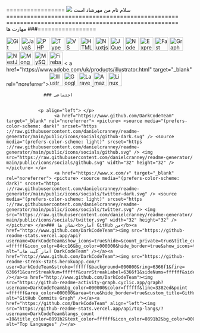 سلام نام من مهرشاد است ![](https://user-images.githubusercontent.com/18350557/176309783-0785949b-9127-417c-8b55-ab5a4333674e.gif) ================= ================================================== ================================================== =================### مهارت ها 
<p align="left">
 <a href="https://git-scm.com/" target="_blank" rel="noreferrer"><img src="https://raw.githubusercontent.com/ danielcranney/readme-generator/main/public/icons/skills/git-colored.svg" width="36" height="36" alt="Git" /></a> <a href="https://developer.mozilla.org/en-US/docs/Web/JavaScript" target="_blank" rel="noreferrer"><img src="https://raw.githubusercontent.com /danielcranney/readme-generator/main/public/icons/skills/javascript-colored.svg" width="36" height="36" alt="JavaScript" /></a> <a href="https:/ /www.php.net/" target="_blank" rel="noreferrer"><img src="https://raw.githubusercontent.com/danielcranney/readme-generator/main/public/icons/skills/php- colored.svg" width="36" height="36" alt="PHP" /></a> <a href="https://www.typescriptlang.org/" target="_blank" rel="noreferrer "><img src="https://raw.githubusercontent.com/danielcranney/readme-generator/main/public/icons/skills/typescript-colored.svg" width="36" height="36" alt=" TypeScript" /></a> <a href="https://code.visualstudio.com/" target="_blank" rel="noreferrer"><img src="https://raw.githubusercontent.com/ danielcranney/readme-generator/main/public/icons/skills/visualstudiocode.svg" width="36" height="36" alt="VS Code" /></a> <a href="https://developer .mozilla.org/en-US/docs/Glossary/HTML5" target="_blank" rel="noreferrer"><img src="https://raw.githubusercontent.com/danielcranney/readme-generator/main/public /icons/skills/html5-colored.svg" width="36" height="36" alt="HTML5" /></a> <a href="https://nuxtjs.org/" target="_blank " rel="noreferrer"><img src="https://raw.githubusercontent.com/danielcranney/readme-generator/main/public/icons/skills/nuxtjs-colored.svg" width="36" height=" 36" alt="Nuxtjs" /></a> <a href="https://jquery.com/" target="_blank" rel="noreferrer"><img src="https://raw.githubusercontent .com/danielcranney/readme-generator/main/public/icons/skills/jquery-colored.svg" width="36" height="36" alt="JQuery" /></a> <a href="https ://nodejs.org/en/" target="_blank" rel="noreferrer"><img src="https://raw.githubusercontent.com/danielcranney/readme-generator/main/public/icons/skills/ nodejs-colored.svg" width="36" height="36" alt="NodeJS" /></a> <a href="https://expressjs.com/" target="_blank" rel="noreferrer "><img src="https://raw.githubusercontent.com/danielcranney/readme-generator/main/public/icons/skills/express-colored.svg" width="36" height="36" alt="Express" /></a> <a href="https://fastapi.tiangolo.com/" target="_blank" rel="noreferrer"> <img src="https://raw.githubusercontent.com/danielcranney/readme-generator/main/public/icons/skills/fastapi-colored.svg" width="36" height="36" alt="Fast API " /></a> <a href="https://graphql.org/" target="_blank" rel="noreferrer"><img src="https://raw.githubusercontent.com/danielcranney/readme -generator/main/public/icons/skills/graphql-colored.svg" width="36" height="36" alt="GraphQL" /></a> <a href="https://docs.nestjs .com/" target="_blank" rel="noreferrer"><img src="https://raw.githubusercontent.com/danielcranney/readme-generator/main/public/icons/skills/nestjs-colored.svg" width="36" height="36" alt="NestJS" /></a><a href="https://www.mongodb.com/" target="_blank" rel="noreferrer"><img src="https://raw.githubusercontent.com/danielcranney/readme-generator/main/ public/icons/skills/mongodb-colored.svg" width="36" height="36" alt="MongoDB" /></a> <a href="https://www.mysql.com/" target ="_blank" rel="noreferrer"><img src="https://raw.githubusercontent.com/danielcranney/readme-generator/main/public/icons/skills/mysql-colored.svg" width="36" height="36" alt="MySQL" /></a> <a href="https://firebase.google.com/" target="_blank" rel="noreferrer"><img src="https: //raw.githubusercontent.com/danielcranney/readme-generator/main/public/icons/skills/firebase-colored.svg" width="36" height="36" alt="Firebase" /></a> < a href="https://www.adobe.com/uk/products/illustrator.html" target="_blank" rel="noreferrer"><img src="https://raw.githubusercontent.com/danielcranney/ readme-generator/main/public/icons/skills/illustrator-colored.svg" width="36" height="36" alt="Illustrator" /></a> <a href="https://cloud. google.com/" target="_blank" rel="noreferrer"><img src="https://raw.githubusercontent.com/danielcranney/readme-generator/main/public/icons/skills/googlecloud-colored.svg " width="36" height="36" alt="Google Cloud" /></a> <a href="https://laravel.com/" target="_blank" rel="noreferrer"><img src="https://raw.githubusercontent.com/danielcranney/readme-generator/main/public/icons/skills/laravel-colored.svg" width="36" height="36" alt="Laravel" /> </a> <a href="https://aws.amazon.com" target="_blank" rel="noreferrer"><img src="https://raw.githubusercontent.com/danielcranney/readme-generator /main/public/icons/skills/aws-colored.svg" width="36" height="36" alt="Amazon Web Services" /></a> <a href="https://www.linux .org" target="_blank" rel="noreferrer"><img src="https://raw.githubusercontent.com/danielcranney/readme-generator/main/public/icons/skills/linux-colored.svg" عرض ="36" height="36" alt="Linux" /></a>
                    </p>
                    
                  ### اجتماعی
                  
                   
                <p align="left"> </p>
                      <a href="https://www.github.com/DarkCodeTeam" target="_blank" rel="noreferrer"> <picture> <source media="(prefers-color-scheme: dark)" srcset="https ://raw.githubusercontent.com/danielcranney/readme-generator/main/public/icons/socials/github-dark.svg" /> <source media="(prefers-color-scheme: light)" srcset="https ://raw.githubusercontent.com/danielcranney/readme-generator/main/public/icons/socials/github.svg" /> <img src="https://raw.githubusercontent.com/danielcranney/readme-generator/ main/public/icons/socials/github.svg" width="32" height="32" /> </picture> </a>
                      <a href="https://www.x.com/ء" target="_blank" rel="noreferrer"> <picture> <source media="(prefers-color-scheme: dark)" srcset="https ://raw.githubusercontent.com/danielcranney/readme-generator/main/public/icons/socials/twitter-dark.svg" /> <source media="(prefers-color-scheme: light)" srcset="https ://raw.githubusercontent.com/danielcranney/readme-generator/main/public/icons/socials/twitter.svg" /> <img src="https://raw.githubusercontent.com/danielcranney/readme-generator/ main/public/icons/socials/twitter.svg" width="32" height="32" /> </picture> </a>### نشان ها<b>آمار GitHub من</b><a href="http://www.github.com/DarkCodeTeam"><img src="https://github-readme-stats.vercel.app/api?username=DarkCodeTeam&show_icons=true&hide=&count_private=true&title_color2&t8911b =ffffff&icon_color=84cc16&bg_color=000000&hide_border=true&show_icons=true" alt="آمار گیت هاب DarkCodeTeam" /></a><a href="http://www.github.com/DarkCodeTeam"><img src="https://github-readme-streak-stats.herokuapp.com/?user=DarkCodeTeam&stroke=ffffff&background=000000&ring=6366f1&fire= 6366f1&currStreakNum=ffffff&currStreakLabel=6366f1&sideNums=ffffff&sideLabels=ffffff&dates=ffffff&hide_border=true" /></a><a href="http://www.github.com/DarkCodeTeam"><img src="https://github-readme-activity-graph.cyclic.app/graph?username=DarkCodeTeam&bg_color=000000&color=ffffff&line=3382ed&point =ffffff&area_color=000000&area=true&hide_border=true&custom_title=GitHub%20Commits%20Graph" alt="GitHub Commits Graph" /></a><a href="https://github.com/DarkCodeTeam" align="left"><img src="https://github-readme-stats.vercel.app/api/top-langs/?username=DarkCodeTeam&langs_count =10&title_color=0891b2&text_color=ffffff&icon_color=0891b2&bg_color=000000&hide_border=true&locale=en&custom_title=Top%20%Languages" alt="Top Languages" /></a>
